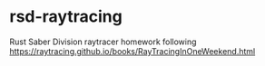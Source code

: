 # rsd-raytracing
Rust Saber Division
raytracer homework following https://raytracing.github.io/books/RayTracingInOneWeekend.html
